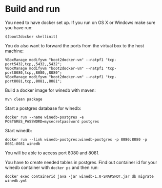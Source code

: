 


Build and run
=============

You need to have docker set up. If you run on OS X or Windows make sure you have run:

    $(boot2docker shellinit)

You do also want to forward the ports from the virtual box to the host machine:

    VBoxManage modifyvm "boot2docker-vm" --natpf1 "tcp-port5432,tcp,,5432,,5432";
    VBoxManage modifyvm "boot2docker-vm" --natpf1 "tcp-port8080,tcp,,8080,,8080";
    VBoxManage modifyvm "boot2docker-vm" --natpf1 "tcp-port8081,tcp,,8081,,8081";


Build a docker image for winedb with maven:

    mvn clean package

Start a postgres database for winedb:

    docker run --name winedb-postgres -e POSTGRES_PASSWORD=mysecretpassword postgres

Start winedb:

    docker run --link winedb-postgres:winedb-postgres -p 8080:8080 -p 8081:8081 winedb

You will be able to access port 8080 and 8081.

You have to create needed tables in postgres. Find out container id for your winedb container
with ``docker ps`` and then run:

    docker exec containerid java -jar winedb-1.0-SNAPSHOT.jar db migrate winedb.yml
